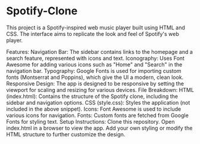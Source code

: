 # Spotify-Clone
This project is a Spotify-inspired web music player built using HTML and CSS. The interface aims to replicate the look and feel of Spotify's web player.

Features:
Navigation Bar: The sidebar contains links to the homepage and a search feature, represented with icons and text.
Iconography: Uses Font Awesome for adding various icons such as "Home" and "Search" in the navigation bar.
Typography: Google Fonts is used for importing custom fonts (Montserrat and Poppins), which give the UI a modern, clean look.
Responsive Design: The app is designed to be responsive by setting the viewport for scaling and resizing for various devices.
File Breakdown:
HTML (index.html): Contains the structure of the Spotify clone, including the sidebar and navigation options.
CSS (style.css): Styles the application (not included in the above snippet).
Icons: Font Awesome is used to include various icons for navigation.
Fonts: Custom fonts are fetched from Google Fonts for styling text.
Setup Instructions:
Clone this repository.
Open index.html in a browser to view the app.
Add your own styling or modify the HTML structure to further customize the design.
